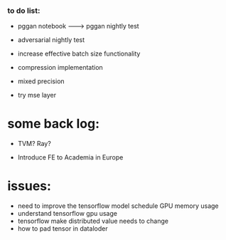 
### to do list:
* pggan notebook ---> pggan nightly test
* adversarial nightly test

* increase effective batch size functionality
* compression implementation
* mixed precision
* try mse layer

# some back log:
* TVM? Ray?

* Introduce FE to Academia in Europe


# issues:
* need to improve the tensorflow model schedule GPU memory usage
* understand tensorflow gpu usage
* tensorflow make distributed value needs to change
* how to pad tensor in dataloder

